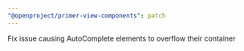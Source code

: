 ```yaml
---
"@openproject/primer-view-components": patch
---
```


Fix issue causing AutoComplete elements to overflow their container
